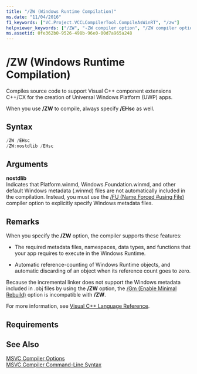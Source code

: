 ```yaml
---
title: "/ZW (Windows Runtime Compilation)"
ms.date: "11/04/2016"
f1_keywords: ["VC.Project.VCCLCompilerTool.CompileAsWinRT", "/zw"]
helpviewer_keywords: ["/ZW", "-ZW compiler option", "/ZW compiler option", "-ZW", "Windows Runtime compiler option"]
ms.assetid: 0fe362b0-9526-498b-96e0-00d7a965a248
---
```

# /ZW (Windows Runtime Compilation)

Compiles source code to support Visual C++ component extensions C++/CX for the creation of Universal Windows Platform (UWP) apps.

When you use **/ZW** to compile, always specify **/EHsc** as well.

## Syntax

```cpp
/ZW /EHsc
/ZW:nostdlib /EHsc
```

## Arguments

**nostdlib**<br/>
Indicates that Platform.winmd, Windows.Foundation.winmd, and other default Windows metadata (.winmd) files are not automatically included in the compilation. Instead, you must use the [/FU (Name Forced #using File)](fu-name-forced-hash-using-file.md) compiler option to explicitly specify Windows metadata files.

## Remarks

When you specify the **/ZW** option, the compiler supports these features:

- The required metadata files, namespaces, data types, and functions that your app requires to execute in the Windows Runtime.

- Automatic reference-counting of Windows Runtime objects, and automatic discarding of an object when its reference count goes to zero.

Because the incremental linker does not support the Windows metadata included in .obj files by using the **/ZW** option, the [/Gm (Enable Minimal Rebuild)](gm-enable-minimal-rebuild.md) option is incompatible with **/ZW**.

For more information, see [Visual C++ Language Reference](../../cppcx/visual-c-language-reference-c-cx.md).

## Requirements

## See Also

[MSVC Compiler Options](compiler-options.md)<br/>
[MSVC Compiler Command-Line Syntax](compiler-command-line-syntax.md)